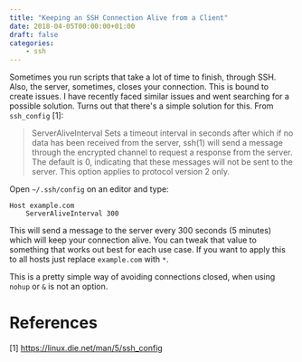 ```yaml
---
title: "Keeping an SSH Connection Alive from a Client"
date: 2018-04-05T00:00:00+01:00
draft: false
categories:
    - ssh
---
```


Sometimes you run scripts that take a lot of time to finish, through SSH. Also, the server, sometimes, closes your connection. This is bound to create issues. I have recently faced similar issues and went searching for a possible solution.
Turns out that there's a simple solution for this. From `ssh_config` [1]: 

> ServerAliveInterval
Sets a timeout interval in seconds after which if no data has been received from the server, ssh(1) will send a message through the encrypted channel to request a response from the server. The default is 0, indicating that these messages will not be sent to the server. This option applies to protocol version 2 only. 

Open `~/.ssh/config` on an editor and type:

```
Host example.com
    ServerAliveInterval 300
```

This will send a message to the server every 300 seconds (5 minutes) which will keep your connection alive. You can tweak that value to something that works out best for each use case. If you want to apply this to all hosts just replace `example.com` with `*`.

This is a pretty simple way of avoiding connections closed, when using `nohup` or `&` is not an option.

# References

[1] https://linux.die.net/man/5/ssh_config
